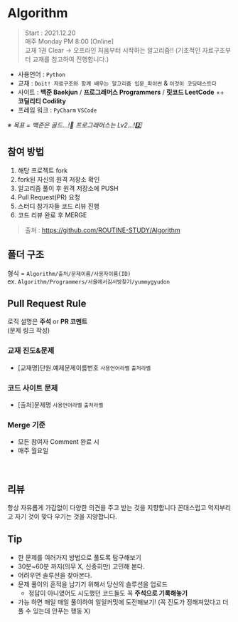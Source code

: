 # Algorithm
> Start : 2021.12.20 </br>
> 매주 Monday PM 8:00 [Online] </br>
> 교재 1권 Clear → 오프라인
처음부터 시작하는 알고리즘!!
(기초적인 자료구조부터 교재를 참고하여 진행합니다.)

- 사용언어 : `Python`
- 교재 : `Doit! 자료구조와 함께 배우는 알고리즘 입문_파이썬` & `이것이 코딩테스트다`
- 사이트 : **백준 Baekjun** / **프로그래머스 Programmers** / **릿코드 LeetCode** ++ **코딜리티 Codility**
- 프레임 워크 : `PyCharm` `VSCode`

_※ 목표 = 백준은 골드...!🥇 프로그래머스는 Lv2...!2️⃣_

## 참여 방법
1. 해당 프로젝트 fork
2. fork된 자신의 원격 저장소 확인
3. 알고리즘 풀이 후 원격 저장소에 PUSH
4. Pull Request(PR) 요청
5. 스터디 참가자들 코드 리뷰 진행
6. 코드 리뷰 완료 후 MERGE

> 출처 : https://github.com/ROUTINE-STUDY/Algorithm

## 폴더 구조
형식 = `Algorithm/출처/문제이름/사용자이름(ID)` </br>
ex. `Algorithm/Programmers/서울에서김서방찾기/yummygyudon`

## Pull Request Rule
로직 설명은 **주석** or **PR 코멘트** </br>
(문제 링크 작성)

### 교재 진도&문제
- [교재명]단원.예제문제이름번호 `사용언어라벨` `출처라벨`

### 코드 사이트 문제
- [출처]문제명 `사용언어라벨` `출처라벨`

### Merge 기준
- 모든 참여자 Comment 완료 시
- 매주 월요일
</br>

## 리뷰
항상 자유롭게 가감없이 다양한 의견을 주고 받는 것을 지향합니다
꼰대스럽고 억지부리고 자기 것이 맞다 우기는 것을 지양합니다.

## Tip
- 한 문제를 여러가지 방법으로 풀도록 탐구해보기
- 30분~60분 까지(의무 X, 신중히만) 고민해 본다.
- 어려우면 솔루션을 찾아본다.
- 문제 풀이의 흔적을 남기기 위해서 당신의 솔루션을 업로드
  - 정답이 아니였어도 시도했던 코드들도 꼭 **주석으로 기록해놓기**
- 가능 하면 매일 매일 풀이하여 일일커밋에 도전해보기! (꼭 진도가 정해져있다고 더 풀 수 있는데 안푸는 행동 X)
